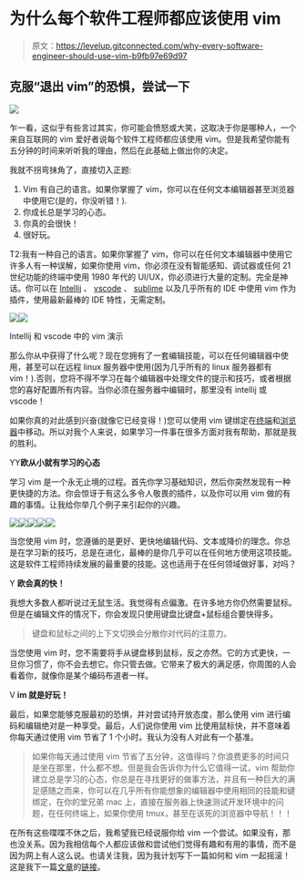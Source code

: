 # 为什么每个软件工程师都应该使用 vim

> 原文：<https://levelup.gitconnected.com/why-every-software-engineer-should-use-vim-b9fb97e69d97>

## 克服“退出 vim”的恐惧，尝试一下

![](img/c145426af24d7257ac320fbfa033eb02.png)

乍一看，这似乎有些言过其实，你可能会愤怒或大笑，这取决于你是哪种人，一个来自互联网的 vim 爱好者说每个软件工程师都应该使用 vim。但是我希望你能有五分钟的时间来听听我的理由，然后在此基础上做出你的决定。

我就不拐弯抹角了，直接切入正题:

1.  Vim 有自己的语言。如果你掌握了 vim，你可以在任何文本编辑器甚至浏览器中使用它(是的，你没听错！).
2.  你成长总是学习的心态。
3.  你真的会很快！
4.  很好玩。

T2:我有一种自己的语言。如果你掌握了 vim，你可以在任何文本编辑器中使用它
许多人有一种误解，如果你使用 vim，你必须在没有智能感知、调试器或任何 21 世纪功能的终端中使用 1980 年代的 UI/UX，你必须进行大量的定制。完全是神话。你可以在 [Intellij](https://plugins.jetbrains.com/plugin/164-ideavim) 、 [vscode](https://marketplace.visualstudio.com/items?itemName=vscodevim.vim) 、 [sublime](https://github.com/NeoVintageous/NeoVintageous) 以及几乎所有的 IDE 中使用 vim 作为插件，使用最新最棒的 IDE 特性，无需定制。

![](img/5a4e44bd1a5aa814ea4c2bf6ea711068.png)![](img/f467d0b082b0d8d9491bc4f3c2844d72.png)

Intellij 和 vscode 中的 vim 演示

那么你从中获得了什么呢？现在您拥有了一套编辑技能，可以在任何编辑器中使用，甚至可以在远程 linux 服务器中使用(因为几乎所有的 linux 服务器都有 vim！).否则，您将不得不学习在每个编辑器中处理文件的提示和技巧，或者根据您的喜好配置所有内容。当你必须在服务器中编辑时，那里没有 intellij 或 vscode！

如果你真的对此感到兴奋(就像它已经变得！)您可以使用 vim 键绑定在[终端](https://github.com/christoomey/vim-tmux-navigator)和[浏览器](https://chrome.google.com/webstore/detail/vimium/dbepggeogbaibhgnhhndojpepiihcmeb?hl=en)中移动。所以对我个人来说，如果学习一件事在很多方面对我有帮助，那就是我的胜利。

YY**欧从小就有学习的心态**

学习 vim 是一个永无止境的过程。首先你学习基础知识，然后你突然发现有一种更快捷的方法。你会惊讶于有这么多令人敬畏的插件，以及你可以用 vim 做的有趣的事情。让我给你举几个例子来引起你的兴趣。

![](img/ca44bfc9f05db3a003865d1ea06d0d90.png)![](img/2f42f161ee5c86e421ac805b6ae136af.png)![](img/72abe2aff6f5e74dba74096036b69f89.png)![](img/42d0047f780f5f973919e233745ed6d9.png)![](img/c2da079b7f3f097bb5980fafa6f2d4dc.png)

当您使用 vim 时，您遵循的是更好、更快地编辑代码、文本或降价的理念。你总是在学习新的技巧，总是在进化，最棒的是你几乎可以在任何地方使用这项技能。这是软件工程师持续发展的最重要的技能。这也适用于在任何领域做好事，对吗？

Y **欧会真的快！**

我想大多数人都听说过无鼠生活。我觉得有点偏激。在许多地方你仍然需要鼠标。但是在编辑文件的情况下，你会发现只使用键盘比键盘+鼠标组合要快得多。

> 键盘和鼠标之间的上下文切换会分散你对代码的注意力。

当您使用 vim 时，您不需要将手从键盘移到鼠标，反之亦然。它的方式更快，一旦你习惯了，你不会去想它。你只管去做。它带来了极大的满足感，你周围的人会看着你，就像你是某个编码布道者一样。

V **im 就是好玩！**

最后，如果您能够克服最初的恐惧，并对尝试持开放态度，那么使用 vim 进行编码和编辑绝对是一种享受。最后，人们说你使用 vim 比使用鼠标快，并不意味着你每天通过使用 vim 节省了 1 个小时。我认为没有人对此有一个基准。

> 如果你每天通过使用 vim 节省了五分钟，这值得吗？你浪费更多的时间只是坐在那里，什么都不想。但是我会告诉你为什么它值得一试，vim 帮助你建立总是学习的心态，你总是在寻找更好的做事方法，并且有一种巨大的满足感随之而来，你可以在几乎所有你能想象的编辑器中使用相同的技能和键绑定，在你的堂兄弟 mac 上，直接在服务器上快速测试开发环境中的问题，在任何终端上，如果你使用 tmux，甚至在该死的浏览器中导航！！！

在所有这些喋喋不休之后，我希望我已经说服你给 vim 一个尝试。如果没有，那也没关系。因为我相信每个人都应该做和尝试他们觉得有趣和有用的事情，而不是因为网上有人这么说。也请关注我，因为我计划写下一篇如何和 vim 一起摇滚！这是我下一篇[文章](https://medium.com/gitconnected/beginner-guide-to-started-with-vim-without-blowing-your-head-off-30313088a9f3)的[链接](https://medium.com/gitconnected/beginner-guide-to-started-with-vim-without-blowing-your-head-off-30313088a9f3)。